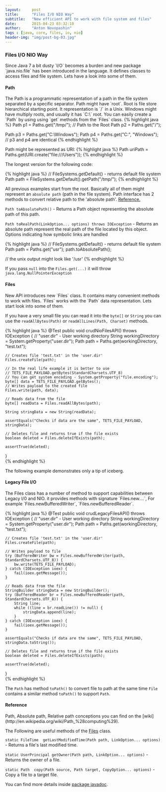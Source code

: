 ```yaml
---
layout:     post
title:      "Files I/O NIO Way"
subtitle:   "New efficient API to work with file system and files"
date:       2015-04-23 03:32:10
author:     "Anton Novopashin"
tags : [java, core, files, io, nio]
header-img: "img/post-bg-03.jpg"
---
```

<h3 class="section-heading">Files I/O NIO Way</h3>
Since Java 7 a bit dusty `I/O` becomes a burden and new package `java.nio.file` has been introduced in the language. 
It defines classes to access files and file system. Lets have a look into some of them.

<h4 class="section-heading">Path</h4>
The Path is a programmatic representation of a path in the file system separated by a specific separator. 
Path might have `root`. Root is file store hierarchical starting point. It representation is `/` in a Unix. 
Windows might have multiply roots, and usually it has `C:\` root.
You can easily create a `Path` by using using `get` methods from the `Files` class. 
{% highlight java %}
 Path p1 = Paths.get("/tmp/");
 // Path to the Root
 Path p2 = Paths.get("/");

 Path p3 = Paths.get("C:\\Windows");
 Path p4 = Paths.get("C:", "Windows");
 // p3 and p4 are identical
{% endhighlight %}

Path might be represented as URI: 
{% highlight java %}
Path uriPath = Paths.get(URI.create("file:///Users"));
{% endhighlight %}

The longest version for the following code:

{% highlight java %}
// FileSystems.getDefault() - returns default file system
Path path = FileSystems.getDefault().getPath("/tmp/");
{% endhighlight %}

All previous examples start from the root. Basically all of them might represent an `absolute path` (path in the file system).
Path interface has 2 methods to convert relative path to the 'absolute path'. <a href="#reference">Reference.<a/>

 `Path toAbsolutePath()` - Returns a Path object representing the absolute path of this path.
 
 `Path toRealPath(LinkOption... options) throws IOException` - 
 Returns an absolute path represent the real path of the file located by this object. 
 Options indicating how symbolic links are handled

{% highlight java %}
// FileSystems.getDefault() - returns default file system
Path path = Paths.get("usr");
path.toAbsolutePath();
  
// the unix output might look like '/usr'
{% endhighlight %}

If you pass `null` into the `Files.get(...)` it will throw `java.lang.NullPointerException`

<h4 class="section-heading">Files</h4>
New API introduces new `Files` class. It contains many convenient methods to work with files. `Files`
 works with the `Path` data representation. Lets start look into some of them.

If you have a very small file you can read it into the `byte[]` or `String` you can use the 
`readAllBytes(Path)` or `readAllLines(Path, Charset)` methods.

{% highlight java %}
@Test
public void crudNioFilesAPI() throws IOException {
    // "user.dir" - User working directory
    String workingDirectory = System.getProperty("user.dir");
    Path path = Paths.get(workingDirectory, "test.txt");

    // Creates file 'test.txt' in the 'user.dir'
    Files.createFile(path);

    // In the real life example it is better to use
    // TETS_FILE_PAYLOAD.getBytes(StandardCharsets.UTF_8)
    // You can get system encoding - System.getProperty("file.encoding");
    byte[] data = TETS_FILE_PAYLOAD.getBytes();
    // Writes payload to the created file
    Files.write(path, data);

    // Reads data from the file
    byte[] readData = Files.readAllBytes(path);

    String stringData = new String(readData);

    assertEquals("Checks if data are the same", TETS_FILE_PAYLOAD, stringData);

    // Deletes file and returns true if the file exists
    boolean deleted = Files.deleteIfExists(path);

    assertTrue(deleted);
}   
{% endhighlight %}

The following example demonstrates only a tip of iceberg. 

<h4 class="section-heading">Legacy File I/O</h4>
The Files class has a number of method to support capabilities between Legacy I/0 and NIO.
it provides methods with signature `Files.new....`, For example `Files.newBufferedWriter`, `Files.newBufferedReader`.

{% highlight java %}
@Test
public void crudLegacyFilesAPI() throws IOException {
    // "user.dir" - User working directory
    String workingDirectory = System.getProperty("user.dir");
    Path path = Paths.get(workingDirectory, "test.txt");

    // Creates file 'test.txt' in the 'user.dir'
    Files.createFile(path);

    // Writes payload to file
    try (BufferedWriter bw = Files.newBufferedWriter(path, StandardCharsets.UTF_8)) {
        bw.write(TETS_FILE_PAYLOAD);
    } catch (IOException ioex) {
        fail(ioex.getMessage());
    }

    // Reads data from the file
    StringBuilder stringData = new StringBuilder();
    try (BufferedReader br = Files.newBufferedReader(path, StandardCharsets.UTF_8)) {
        String line;
        while ((line = br.readLine()) != null) {
            stringData.append(line);
        }
    } catch (IOException ioex) {
        fail(ioex.getMessage());
    }

    assertEquals("Checks if data are the same", TETS_FILE_PAYLOAD, stringData.toString());

    // Deletes file and returns true if the file exists
    boolean deleted = Files.deleteIfExists(path);

    assertTrue(deleted);
}    
{% endhighlight %}

The `Path` has method `toPath()` to convert file to path at the same time `File` 
contains a similar method `toPath()` to support `Path`. 

<h4 class="section-heading" id="reference">Reference</h4>
Path, Absolute path, Relative path conceptions you can find on the [wiki](http://en.wikipedia.org/wiki/Path_%28computing%29).

The Following are useful methods of the [Files](http://docs.oracle.com/javase/8/docs/api/java/nio/file/Files.html) class.

  `static FileTime	getLastModifiedTime(Path path, LinkOption... options)` - Returns a file's last modified time.
  
  `static UserPrincipal	getOwner(Path path, LinkOption... options)` - Returns the owner of a file.

  `static Path	copy(Path source, Path target, CopyOption... options)` - Copy a file to a target file. 

You can find more details inside [package javadoc](http://docs.oracle.com/javase/8/docs/api/java/nio/file/package-summary.html).
